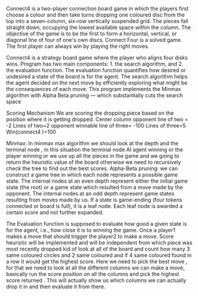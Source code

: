 Connect4 is a two-player connection board game in which the players first choose a colour and then take turns dropping one coloured disc from the top into a seven-column, six-row vertically suspended grid. The pieces fall straight down, occupying the lowest available space within the column. The objective of the game is to be the first to form a horizontal, vertical, or diagonal line of four of one's own discs. Connect Four is a solved game. The first player can always win by playing the right moves.

Connect4 is a strategy board game where the player who aligns four disks wins. Program has two main components: 1. the search algorithm, and 2. the evaluation function. The evaluation function quantifies how desired or undesired a state of the board is for the agent. The search algorithm helps the agent decided on the next move by efficiently exploring what might be the consequences of each move. This program implements the Minmax algorithm  with Alpha Beta pruning — which substantially cuts the search space

Scoring Mechanism
We are scoring the dropping piece based on the position where it is getting dropped.
Center column       						opponent line of two = -2
Lines of two=2						opponent winnable line of three= -100
Lines of three=5
Win(connect4 )=100

Minmax: In minmax max algorithm we should look at the depth and the terminal node , in this situation the terminal node AI agent winning or the player winning or we use up all the pieces in the game  and we going to return the heuristic value of the board otherwise we need to recursively check the tree to find out the best scores.
Alpha-Beta pruning:
we can construct a game tree in which each node represents a possible game state. The internal nodes at an even depth represent either the initial game state (the root) or a game state which resulted from a move made by the opponent. The internal nodes at an odd depth represent game states resulting from moves made by us. If a state is game-ending (four tokens connected or board is full), it is a leaf node. Each leaf node is awarded a certain score and not further expanded.

The Evaluation function is supposed to evaluate how good a given state is for the agent, i.e., how close it is to winning the game. Once a player1 makes a move that should trigger the player2 to make a move.
Score heuristic will be implemented and will be independent from which piece was most recently dropped kid of look at all of the board and count how many 3 same coloured circles and 2 same coloured and if 4 same coloured found in a row it would get the highest score.
Here we need to pick the best move , for that we need to look at all the different columns we can make a move, basically run the score position  on all the columns and pick the highest score returned . This will actually show us which columns we can actually drop it in and then evaluate it from there.
